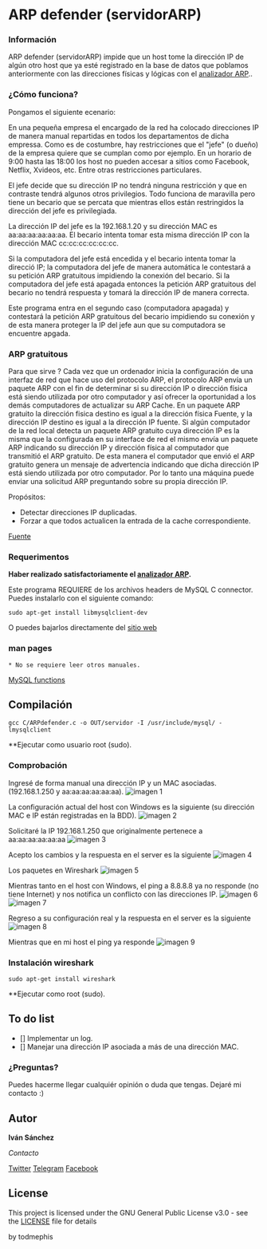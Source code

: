 # ARP defender (servidorARP)

### Información

ARP defender (servidorARP) impide que un host tome la dirección IP de algún otro host que ya esté registrado en la base de datos que poblamos anteriormente con las direcciones físicas y lógicas con el [analizador ARP](https://github.com/todmephis/sockets-lenguaje-C/tree/master/AnalizadorArp)..

### ¿Cómo funciona?

Pongamos el siguiente ecenario:

En una pequeña empresa el encargado de la red ha colocado direcciones IP de manera manual repartidas en todos los departamentos de dicha empressa. Como es de costumbre, hay restricciones que el "jefe" (o dueño) de la empresa quiere que se cumplan como por ejemplo. En un horario de 9:00 hasta las 18:00 los host no pueden accesar a sitios como Facebook, Netflix, Xvideos, etc. Entre otras restricciones particulares. 

El jefe decide que su dirección IP no tendrá ninguna restricción y que en contraste tendrá algunos otros privilegios. Todo funciona de maravilla pero tiene un becario que se percata que mientras ellos están restringidos la dirección del jefe es privilegiada. 

La dirección IP del jefe es la 192.168.1.20 y su dirección MAC es aa:aa:aa:aa:aa:aa.
El becario intenta tomar esta misma dirección IP con la dirección MAC cc:cc:cc:cc:cc:cc.

Si la computadora del jefe está encedida y el becario intenta tomar la direcció IP; la computadora del jefe de manera automática le contestará a su petición ARP gratuitous impidiendo la conexión del becario. 
Si la computadora del jefe está apagada entonces la petición ARP gratuitous del becario no tendrá respuesta y tomará la dirección IP de manera correcta.

Este programa entra en el segundo caso (computadora apagada) y contestará la petición ARP gratuitous del becario impidiendo su conexión y de esta manera proteger la IP del jefe aun que su computadora se encuentre apgada.

### ARP gratuitous

Para que sirve ?
Cada vez que un ordenador inicia la configuración de una interfaz de red que hace uso del protocolo ARP, el protocolo ARP envía un paquete ARP con el fin de determinar si su dirección IP o dirección física está siendo utilizada por otro computador y así ofrecer la oportunidad a los demás computadores de actualizar su ARP Cache.
En un paquete ARP gratuito la dirección fisica destino es igual a la dirección física Fuente, y la dirección IP destino es igual a la dirección IP fuente. Si algún computador de la red local detecta un paquete ARP gratuito cuya dirección IP es la misma que la configurada en su interface de red el mismo envía un paquete ARP indicando su dirección IP y dirección física al computador que transmitió el ARP gratuito. De esta manera el computador que envió el ARP gratuito genera un mensaje de advertencia indicando que dicha dirección IP está siendo utilizada por otro computador.
Por lo tanto una máquina puede enviar una solicitud ARP preguntando sobre su propia dirección IP. 

Propósitos:

* Detectar direcciones IP duplicadas.
* Forzar a que todos actualicen la entrada de la cache correspondiente.

[Fuente](http://laura14792.blogspot.mx/2013/12/arp-gratuito.html)


### Requerimentos

**Haber realizado satisfactoriamente el [analizador ARP](https://github.com/todmephis/sockets-lenguaje-C/tree/master/AnalizadorArp).**

Este programa REQUIERE de los archivos headers de MySQL C connector.
Puedes instalarlo con el siguiente comando:
```
sudo apt-get install libmysqlclient-dev
```
O puedes bajarlos directamente del [sitio web](https://dev.mysql.com/downloads/connector/c/)

### man pages 
```
* No se requiere leer otros manuales.
```
[MySQL functions](https://dev.mysql.com/doc/refman/5.7/en/c-api-functions.html)

## Compilación

```
gcc C/ARPdefender.c -o OUT/servidor -I /usr/include/mysql/ -lmysqlclient

```
**Ejecutar como usuario root (sudo).

### Comprobación


Ingresé de forma manual una dirección IP y un MAC asociadas. (192.168.1.250 y aa:aa:aa:aa:aa:aa).
![imagen 1](https://github.com/todmephis/sockets-lenguaje-C/blob/master/ARPdefender/caps/def1.png)

La configuración actual del host con Windows es la siguiente (su dirección MAC e IP están registradas en la BDD).
![imagen 2](https://github.com/todmephis/sockets-lenguaje-C/blob/master/ARPdefender/caps/def2.png)

Solicitaré la IP 192.168.1.250 que originalmente pertenece a aa:aa:aa:aa:aa:aa
![imagen 3](https://github.com/todmephis/sockets-lenguaje-C/blob/master/ARPdefender/caps/def3.png)

Acepto los cambios y la respuesta en el server es la siguiente
![imagen 4](https://github.com/todmephis/sockets-lenguaje-C/blob/master/ARPdefender/caps/def4.png)

Los paquetes en Wireshark
![imagen 5](https://github.com/todmephis/sockets-lenguaje-C/blob/master/ARPdefender/caps/def5.png)

Mientras tanto en el host con Windows, el ping a 8.8.8.8 ya no responde (no tiene Internet) y nos notifica un conflicto con las direcciones IP.
![imagen 6](https://github.com/todmephis/sockets-lenguaje-C/blob/master/ARPdefender/caps/def6.png)
![imagen 7](https://github.com/todmephis/sockets-lenguaje-C/blob/master/ARPdefender/caps/def7.png)

Regreso a su configuración real y la respuesta en el server es la siguiente
![imagen 8](https://github.com/todmephis/sockets-lenguaje-C/blob/master/ARPdefender/caps/def8.png)

Mientras que en mi host el ping ya responde
![imagen 9](https://github.com/todmephis/sockets-lenguaje-C/blob/master/ARPdefender/caps/def9.png)

### Instalación wireshark

```
sudo apt-get install wireshark
```
**Ejecutar como root (sudo).

## To do list
- [] Implementar un log.
- [] Manejar una dirección IP asociada a más de una dirección MAC.

### ¿Preguntas?

Puedes hacerme llegar cualquiér opinión o duda que tengas. Dejaré mi contacto :)

## Autor

**Iván Sánchez**

*Contacto*

[Twitter](https://twitter.com/todmephis) 
[Telegram](http://telegram.me/todmephis)
[Facebook](https://www.facebook.com/0xSCRIPTKIDDIE1)



## License

This project is licensed under the GNU General Public License v3.0 - see the [LICENSE](LICENSE) file for details

by todmephis